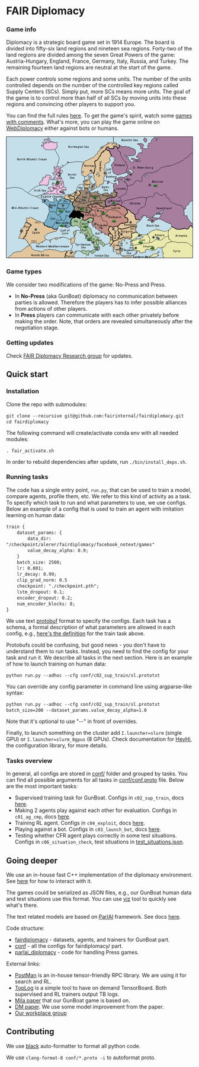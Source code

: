 # FAIR Diplomacy

### Game info
Diplomacy is a strategic board game set in 1914 Europe.
The board is divided into fifty-six land regions and nineteen sea regions.
Forty-two of the land regions are divided among the seven Great Powers of the game: Austria-Hungary, England, France, Germany, Italy, Russia, and Turkey.
The remaining fourteen land regions are neutral at the start of the game.

Each power controls some regions and some units.
The number of the units controlled depends on the number of the controlled key regions called Supply Centers (SCs).
Simply put, more SCs means more units.
The goal of the game is to control more than half of all SCs by moving units into these regions and convincing other players to support you.

You can find the full rules [here](https://en.wikibooks.org/wiki/Diplomacy/Rules).
To get the game's spirit, watch some [games with comments](https://www.youtube.com/watch?v=k04DTyEBeWw).
What's more, you can play the game online on [WebDiplomacy](https://webdiplomacy.net/) either against bots or humans.

<p align="center">
<img src="docs/images/webdiplomacy.gif" alt="Diplomacy text" />
</p>

### Game types

We consider two modifications of the game: No-Press and Press.

 * In **No-Press** (aka GunBoat) diplomacy no communication between parties is allowed. Therefore the players has to infer possible alliances from actions of other players.
 * In **Press** players can communicate with each other privately before making the order. Note, that orders are revealed simultaneously after the negotiation stage.


### Getting updates

Check [FAIR Diplomacy Research group](https://fb.workplace.com/groups/268868111083357/) for updates.


## Quick start

### Installation

Clone the repo with submodules:
```
git clone --recursive git@github.com:fairinternal/fairdiplomacy.git
cd fairdiplomacy
```

The following command will create/activate conda env with all needed modules:
```
. fair_activate.sh
```

In order to rebuild dependencies after update, run `./bin/install_deps.sh`.

### Running tasks

The code has a single entry point, `run.py`, that can be used to train a model, compare agents, profile them, etc.
We refer to this kind of activity as a task.
To specify which task to run and what parameters to use, we use configs.
Below an example of a config that is used to train an agent with imitation learning on human data:

```
train {
    dataset_params: {
        data_dir: "/checkpoint/alerer/fairdiplomacy/facebook_notext/games"
        value_decay_alpha: 0.9;
    }
    batch_size: 2500;
    lr: 0.001;
    lr_decay: 0.99;
    clip_grad_norm: 0.5
    checkpoint: "./checkpoint.pth";
    lstm_dropout: 0.1;
    encoder_dropout: 0.2;
    num_encoder_blocks: 8;
}
```

We use text [protobuf](https://developers.google.com/protocol-buffers/docs/proto#simple) format to specify the configs.
Each task has a schema, a formal description of what parameters are allowed in each config, e.g., [here's the definition](https://github.com/fairinternal/fairdiplomacy/blob/f89c5b67fa6e9889ed723f372166a90504b36a80/conf/conf.proto#L73-L208) for the train task above.

Protobufs could be confusing, but good news - you don't have to understand them to run tasks.
Instead, you need to find the config for your task and run it.
We describe all tasks in the next section.
Here is an example of how to launch training on human data:

```
python run.py --adhoc --cfg conf/c02_sup_train/sl.prototxt
```

You can override any config parameter in command line using argparse-like syntax:

```
python run.py --adhoc --cfg conf/c02_sup_train/sl.prototxt batch_size=200 --dataset_params.value_decay_alpha=1.0
```

Note that it's optional to use "--" in front of overrides.

Finally, to launch something on the cluster add `I.launcher=slurm` (single GPU) or `I.launcher=slurm_8gpus` (8 GPUs).
Check documentation for [HeyHi](heyhi/), the configuration library, for more details.


### Tasks overview

In general, all configs are stored in [conf/](conf/) folder and grouped by tasks.
You can find all possible arguments for all tasks in [conf/conf.proto](conf/conf.proto) file.
Below are the most important tasks:

 * Supervised training task for GunBoat. Configs in `c02_sup_train`, docs [here](docs/train_sup.md).
 * Making 2 agents play against each other for evaluation. Configs in `c01_ag_cmp`, docs [here](docs/compare_agents.md).
 * Training RL agent. Configs in `c04_exploit`, docs [here](docs/selfplay.md).
 * Playing against a bot. Configs in `c03_launch_bot`, docs [here](docs/launch_bot.md).
 * Testing whether CFR agent plays correctly in some test situations. Configs in `c06_situation_check`, test situations in [test_situations.json](test_situations.json).

## Going deeper

We use an in-house fast C++ implementation of the diplomacy environment.
See [here](docs/game_engine.md) for how to interact with it.

The games could be serialized as JSON files, e.g., our GunBoat human data and test situations use this format.
You can use [viz](docs/vizualization.md) tool to quickly see what's there.

The text related models are based on [ParlAI](https://github.com/facebookresearch/ParlAI/blob/master/README.md) framework. See docs [here](parlai_diplomacy/).

Code structure:

 * [fairdiplomacy](fairdiplomacy/) - datasets, agents, and trainers for GunBoat part.
 * [conf](conf/) - all the configs for fairdiplomacy/ part.
 * [parlai_diplomacy](parlai_diplomacy/) - code for handling Press games.


External links:

 * [PostMan](https://github.com/fairinternal/postman) is an in-house tensor-friendly RPC library. We are using it for search and RL.
 * [TopLog](https://github.com/fairinternal/toplog) is a simple tool to have on demand TensorBoard. Both supervised and RL trainers output TB logs.
 * [Mila paper](https://papers.nips.cc/paper/8697-no-press-diplomacy-modeling-multi-agent-gameplay.pdf) that our GunBoat game is based on.
 * [DM paper](https://arxiv.org/pdf/2006.04635.pdf). We use some model improvement from the paper.
 * [Our workplace group](https://fb.workplace.com/groups/268868111083357)

## Contributing

We use [black](https://github.com/psf/black) auto-formatter to format all python code.

We use `clang-format-8 conf/*.proto -i` to autoformat proto.